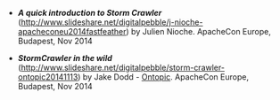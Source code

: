 * _**A quick introduction to Storm Crawler**_ (http://www.slideshare.net/digitalpebble/j-nioche-apacheconeu2014fastfeather) by Julien Nioche. ApacheCon Europe, Budapest, Nov 2014

* _**StormCrawler in the wild**_ (http://www.slideshare.net/digitalpebble/storm-crawler-ontopic20141113) by Jake Dodd - [Ontopic](http://www.ontopic.io/). ApacheCon Europe, Budapest, Nov 2014 
